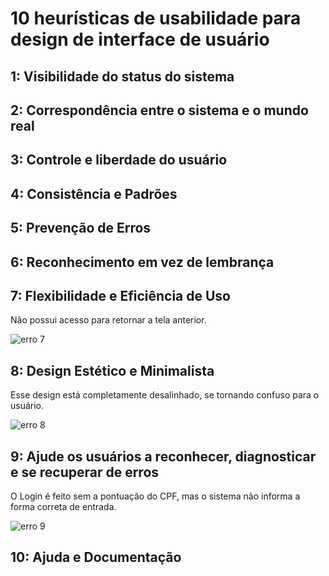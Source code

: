 # 10 heurísticas de usabilidade para design de interface de usuário

## 1: Visibilidade do status do sistema

## 2: Correspondência entre o sistema e o mundo real

## 3: Controle e liberdade do usuário

## 4: Consistência e Padrões

## 5: Prevenção de Erros

## 6: Reconhecimento em vez de lembrança

## 7: Flexibilidade e Eficiência de Uso
Não possui acesso para retornar a tela anterior.

![erro 7](https://github.com/DianneFaria/Bertoti/assets/126245947/ca3bff46-5d29-4c62-a66b-416c9c9cca0b)

## 8: Design Estético e Minimalista
Esse design está completamente desalinhado, se tornando confuso para o usuário.

![erro 8](https://github.com/DianneFaria/Bertoti/assets/126245947/00db3b7c-5f56-4288-a2b6-49e694e5ae57)

## 9: Ajude os usuários a reconhecer, diagnosticar e se recuperar de erros
O Login é feito sem a pontuação do CPF, mas o sistema não informa a forma correta de entrada.

![erro 9](https://github.com/DianneFaria/Bertoti/assets/126245947/87099cb6-12ce-4622-b92f-7efae9524121)

## 10: Ajuda e Documentação
